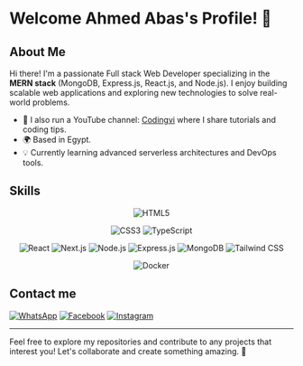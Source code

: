 # Welcome Ahmed Abas's Profile! 👋

## About Me

Hi there! I'm a passionate Full stack Web Developer specializing in the **MERN stack** (MongoDB, Express.js, React.js, and Node.js). I enjoy building scalable web applications and exploring new technologies to solve real-world problems.

- 🎥 I also run a YouTube channel: [Codingvi](https://www.youtube.com/@CodingVi) where I share tutorials and coding tips.
- 🌍 Based in Egypt.
- 💡 Currently learning advanced serverless architectures and DevOps tools.

## Skills

<div align="center">
  
![HTML5](https://img.shields.io/badge/HTML5-E34F26?style=for-the-badge&logo=html5&logoColor=white)
  
![CSS3](https://img.shields.io/badge/CSS3-1572B6?style=for-the-badge&logo=css3&logoColor=white) 
![TypeScript](https://img.shields.io/badge/TypeScript-3178C6?style=for-the-badge&logo=typescript&logoColor=white)

![React](https://img.shields.io/badge/React-61DAFB?style=for-the-badge&logo=react&logoColor=black)
![Next.js](https://img.shields.io/badge/Next.js-000000?style=for-the-badge&logo=nextdotjs&logoColor=white)
![Node.js](https://img.shields.io/badge/Node.js-339933?style=for-the-badge&logo=nodedotjs&logoColor=white)
![Express.js](https://img.shields.io/badge/Express.js-000000?style=for-the-badge&logo=express&logoColor=white)
![MongoDB](https://img.shields.io/badge/MongoDB-47A248?style=for-the-badge&logo=mongodb&logoColor=white)
![Tailwind CSS](https://img.shields.io/badge/TailwindCSS-06B6D4?style=for-the-badge&logo=tailwindcss&logoColor=white)

![Docker](https://img.shields.io/badge/Docker-2496ED?style=for-the-badge&logo=docker&logoColor=white)
</div>


## Contact me
[![WhatsApp](https://img.shields.io/badge/WhatsApp-25D366?style=for-the-badge&logo=whatsapp&logoColor=white)](https://wa.me/201092429659)
[![Facebook](https://img.shields.io/badge/Facebook-1877F2?style=for-the-badge&logo=facebook&logoColor=white)](https://www.facebook.com/BnAbas5o/)
[![Instagram](https://img.shields.io/badge/Instagram-E4405F?style=for-the-badge&logo=instagram&logoColor=white)](https://instagram.com/bnabass_50)

---

Feel free to explore my repositories and contribute to any projects that interest you! Let's collaborate and create something amazing. 🚀

